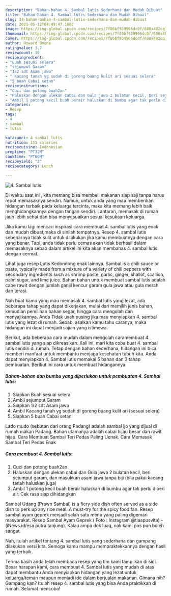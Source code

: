```yaml
---
description: "Bahan-bahan 4. Sambal lutis Sederhana dan Mudah Dibuat"
title: "Bahan-bahan 4. Sambal lutis Sederhana dan Mudah Dibuat"
slug: 34-bahan-bahan-4-sambal-lutis-sederhana-dan-mudah-dibuat
date: 2021-05-12T04:49:47.160Z
image: https://img-global.cpcdn.com/recipes/7f86bf939966dc0f/680x482cq70/4-sambal-lutis-foto-resep-utama.jpg
thumbnail: https://img-global.cpcdn.com/recipes/7f86bf939966dc0f/680x482cq70/4-sambal-lutis-foto-resep-utama.jpg
cover: https://img-global.cpcdn.com/recipes/7f86bf939966dc0f/680x482cq70/4-sambal-lutis-foto-resep-utama.jpg
author: Howard Boone
ratingvalue: 3.7
reviewcount: 10
recipeingredient:
- "Buah sesuai selera"
- "sejumput Garam"
- "1/2 sdt Asam jawa"
- " Kacang tanah yg sudah di goreng buang kulit ari sesuai selera"
- "5 buah Cabai setan"
recipeinstructions:
- "Cuci dan potong buah2an"
- "Haluskan dengan ulekan cabai dan Gula jawa 2 bulatan kecil, beri sejumput garam, dan masukkan asam jawa tanpa biji (bila pakai kacang tanah haluskan juga)"
- "Ambil 1 potong kecil buah berair haluskan di bumbu agar tak perlu diberi air. Cek rasa siap dihidangkan"
categories:
- Resep
tags:
- 4
- sambal
- lutis

katakunci: 4 sambal lutis 
nutrition: 111 calories
recipecuisine: Indonesian
preptime: "PT32M"
cooktime: "PT60M"
recipeyield: "2"
recipecategory: Lunch

---
```



![4. Sambal lutis](https://img-global.cpcdn.com/recipes/7f86bf939966dc0f/680x482cq70/4-sambal-lutis-foto-resep-utama.jpg)

Di waktu  saat ini , kita memang bisa membeli makanan siap saji tanpa harus repot memasaknya sendiri. Namun, untuk anda yang mau memberikan hidangan terbaik pada keluarga tercinta, maka kita memang lebih baik menghidangkannya dengan tangan sendiri. Lantaran, memasak di rumah jauh lebih sehat dan bisa menyesuaikan sesuai kesukaan keluarga.

Jika kamu lagi mencari inspirasi cara membuat 4. sambal lutis yang enak dan mudah dibuat,maka di sinilah tempatnya. Resep 4. sambal lutis  sebenarnya tidak sulit untuk dilakukan jika kamu membuatnya dengan cara yang benar. Tapi, anda tidak perlu cemas akan tidak berhasil dalam memasaknya 
sebab dalam artikel ini kita akan membahas 4. sambal lutis dengan cermat.  

Lihat juga resep Lutis Kedondong enak lainnya. Sambal is a chili sauce or paste, typically made from a mixture of a variety of chili peppers with secondary ingredients such as shrimp paste, garlic, ginger, shallot, scallion, palm sugar, and lime juice. Bahan bahan untuk membuat sambal lutis adalah cabe rawit dengan jumlah ganjil kencur garam gula jawa atau gula merah dan terasi.

Nah buat kamu yang mau memasak 4. sambal lutis yang lezat, ada beberapa tahap yang dapat dikerjakan, mulai dari memilih jenis bahan, kemudian pemilihan bahan segar, hingga cara mengolah dan menyajikannya. Anda Tidak usah pusing jika mau menyiapkan 4. sambal lutis yang lezat di rumah. Sebab, asalkan kamu  tahu caranya, maka hidangan ini dapat menjadi sajian yang istimewa.

Berikut, ada beberapa cara mudah dalam mengolah caramembuat 4. sambal lutis yang siap dikreasikan. Kali ini, mari kita coba buat 4. sambal lutis sendiri di rumah. Tetap dengan bahan sederhana, hidangan ini bisa memberi manfaat untuk membantu menjaga kesehatan tubuh kita. Anda dapat menyiapkan 4. Sambal lutis memakai 5 bahan dan 3 tahap pembuatan. Berikut ini cara untuk membuat hidangannya.

<!--inarticleads1-->

##### Bahan-bahan dan bumbu yang diperlukan untuk pembuatan 4. Sambal lutis:

1. Siapkan Buah sesuai selera
1. Ambil sejumput Garam
1. Siapkan 1/2 sdt Asam jawa
1. Ambil  Kacang tanah yg sudah di goreng buang kulit ari (sesuai selera)
1. Siapkan 5 buah Cabai setan


Lado mudo (sebutan dari orang Padang) adalah sambal ijo yang dijual di rumah makan Padang. Bahan utamanya adalah cabai hijau besar dan rawit hijau. Cara Membuat Sambal Teri Pedas Paling Uenak. Cara Memasak Sambal Teri Pedas Enak 

<!--inarticleads2-->

##### Cara membuat 4. Sambal lutis:

1. Cuci dan potong buah2an
1. Haluskan dengan ulekan cabai dan Gula jawa 2 bulatan kecil, beri sejumput garam, dan masukkan asam jawa tanpa biji (bila pakai kacang tanah haluskan juga)
1. Ambil 1 potong kecil buah berair haluskan di bumbu agar tak perlu diberi air. Cek rasa siap dihidangkan


Sambal Udang (Prawn Sambal) is a fiery side dish often served as a side dish to perk up any rice meal. A must-try for the spicy food fan. Resep sambal ayam geprek menjadi salah satu menu yang paling digemari masyarakat. Resep Sambal Ayam Geprek ( Foto : Instagram @tiaapusvita) - (iNews.id/esa putra tanjung). Kalau ampa dok luaq, nak kami pos pun boleh sangat. 

Nah, itulah artikel tentang  4. sambal lutis  yang sederhana dan gampang dilakukan versi kita. Semoga kamu mampu mempraktekkannya dengan hasil yang terbaik. 

Terima kasih anda telah membaca resep yang tim kami tampilkan di sini. Besar harapan kami, cara membuat  4. Sambal lutis yang mudah di atas dapat membantu Anda menyiapkan hidangan yang lezat untuk keluarga/teman maupun menjadi ide dalam berjualan makanan. Gimana nih? Gampang kan? Itulah resep 4. sambal lutis yang bisa Anda praktikkan di rumah. Selamat mencoba!

